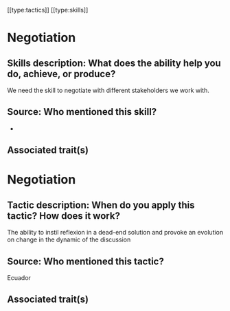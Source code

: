 [[type:tactics]]
[[type:skills]]

# Negotiation

## Skills description: What does the ability help you do, achieve, or produce?

We need the skill to negotiate with different stakeholders we work with.

## Source: Who mentioned this skill?

-

## Associated trait(s)

##

##

# Negotiation

## Tactic description: When do you apply this tactic? How does it work?

The ability to instil reflexion in a dead-end solution and provoke an evolution on change in the dynamic of the discussion

## Source: Who mentioned this tactic?

Ecuador

## Associated trait(s)

##

##
